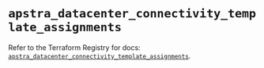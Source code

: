 # `apstra_datacenter_connectivity_template_assignments`

Refer to the Terraform Registry for docs: [`apstra_datacenter_connectivity_template_assignments`](https://registry.terraform.io/providers/juniper/apstra/0.94.0/docs/resources/datacenter_connectivity_template_assignments).
